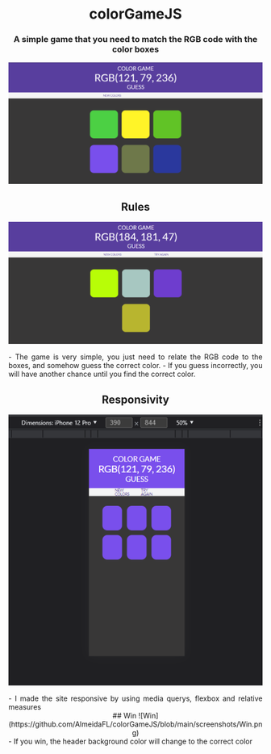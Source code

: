 <div align='center'>

# colorGameJS
### A simple game that you need to match the RGB code with the color boxes
  
![Home](https://github.com/AlmeidaFL/colorGameJS/blob/main/screenshots/home.png)

</div>

<div align='center'>
  
  ## Rules
  
  ![TryAgain](https://github.com/AlmeidaFL/colorGameJS/blob/main/screenshots/tryAgain.png)
</div>

<div align='justify'>
  - The game is very simple, you just need to relate the RGB code to the boxes, and somehow guess the correct color.
  - If you guess incorrectly, you will have another chance until you find the correct color.
  
</div>

<div align='center'>
  
  ## Responsivity
  
  ![Responsive](https://github.com/AlmeidaFL/colorGameJS/blob/main/screenshots/winPhone.png)
  
</div>
 
<div align='justify'>
  - I made the site responsive by using media querys, flexbox and relative measures
</div>
<div align='center'>
  ## Win
  ![Win](https://github.com/AlmeidaFL/colorGameJS/blob/main/screenshots/Win.png)
</div>
<div align='justify'>
  - If you win, the header background color will change to the correct color
 </div>
